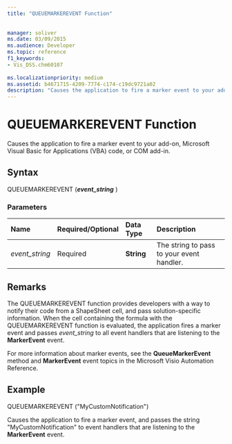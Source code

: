 ```yaml
---
title: "QUEUEMARKEREVENT Function"
 
 
manager: soliver
ms.date: 03/09/2015
ms.audience: Developer
ms.topic: reference
f1_keywords:
- Vis_DSS.chm60107
 
ms.localizationpriority: medium
ms.assetid: b4671715-4209-7774-c174-c19dc9721a02
description: "Causes the application to fire a marker event to your add-on, Microsoft Visual Basic for Applications (VBA) code, or COM add-in."
---
```


# QUEUEMARKEREVENT Function

Causes the application to fire a marker event to your add-on, Microsoft Visual Basic for Applications (VBA) code, or COM add-in.
  
## Syntax

QUEUEMARKEREVENT (***event_string*** )
  
### Parameters

|**Name**|**Required/Optional**|**Data Type**|**Description**|
|:-----|:-----|:-----|:-----|
| *event_string* <br/> |Required  <br/> |**String** <br/> | The string to pass to your event handler. |

## Remarks

The QUEUEMARKEREVENT function provides developers with a way to notify their code from a ShapeSheet cell, and pass solution-specific information. When the cell containing the formula with the QUEUEMARKEREVENT function is evaluated, the application fires a marker event and passes *event_string* to all event handlers that are listening to the **MarkerEvent** event.
  
For more information about marker events, see the **QueueMarkerEvent** method and **MarkerEvent** event topics in the Microsoft Visio Automation Reference.
  
## Example

QUEUEMARKEREVENT ("MyCustomNotification")
  
Causes the application to fire a marker event, and passes the string "MyCustomNotification" to event handlers that are listening to the **MarkerEvent** event.
  